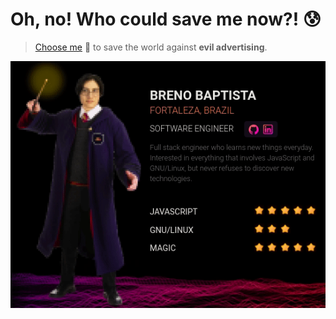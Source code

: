 # Oh, no! Who could save me now?! 😰

> [Choose me](https://joinmassive.com/team) 🧙 to save the world against **evil advertising**.

![](massive-character.gif)
